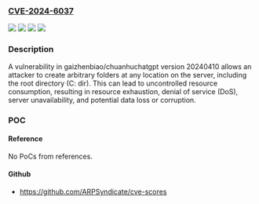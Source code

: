 ### [CVE-2024-6037](https://cve.mitre.org/cgi-bin/cvename.cgi?name=CVE-2024-6037)
![](https://img.shields.io/static/v1?label=Product&message=gaizhenbiao%2Fchuanhuchatgpt&color=blue)
![](https://img.shields.io/static/v1?label=Version&message=20240410%20&color=brightgreen)
![](https://img.shields.io/static/v1?label=Version&message=unspecified%20&color=brightgreen)
![](https://img.shields.io/static/v1?label=Vulnerability&message=CWE-770%20Allocation%20of%20Resources%20Without%20Limits%20or%20Throttling&color=brightgreen)

### Description

A vulnerability in gaizhenbiao/chuanhuchatgpt version 20240410 allows an attacker to create arbitrary folders at any location on the server, including the root directory (C: dir). This can lead to uncontrolled resource consumption, resulting in resource exhaustion, denial of service (DoS), server unavailability, and potential data loss or corruption.

### POC

#### Reference
No PoCs from references.

#### Github
- https://github.com/ARPSyndicate/cve-scores

